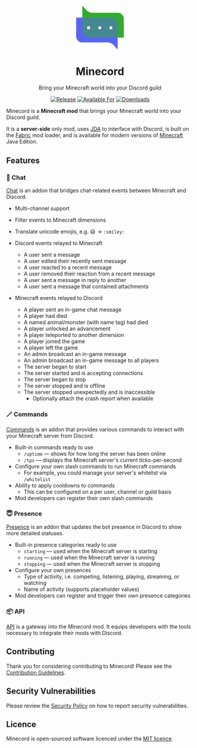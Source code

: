 <div align="center">

<img alt="Minecord Icon" src="src/main/resources/assets/minecord/icon.svg" width="128">

# Minecord

Bring your Minecraft world into your Discord guild

[![Release](https://img.shields.io/github/v/release/axieum/minecord?style=for-the-badge&include_prereleases&sort=semver)][releases]
[![Available For](https://img.shields.io/badge/dynamic/json?label=Available%20For&style=for-the-badge&color=34aa2f&query=gameVersionLatestFiles%5B0%5D.gameVersion&url=https%3A%2F%2Faddons-ecs.forgesvc.net%2Fapi%2Fv2%2Faddon%2F502254)][curseforge]
[![Downloads](https://img.shields.io/badge/dynamic/json?label=Downloads&style=for-the-badge&color=f16436&query=downloadCount&url=https%3A%2F%2Faddons-ecs.forgesvc.net%2Fapi%2Fv2%2Faddon%2F502254)][curseforge:files]

</div>

Minecord is a **Minecraft mod** that brings your Minecraft world into your
Discord guild.

It is a **server-side** only mod, uses [JDA][jda] to interface with Discord, is 
built on the [Fabric][fabric] mod loader, and is available for modern versions
of [Minecraft][minecraft] Java Edition.

## Features

### 💬 Chat

[Chat](minecord-chat/README.md) is an addon that bridges chat-related events
between Minecraft and Discord.

* Multi-channel support
* Filter events to Minecraft dimensions
* Translate unicode emojis, e.g. 😃 -> `:smiley:`
* Discord events relayed to Minecraft
  * A user sent a message
  * A user edited their recently sent message
  * A user reacted to a recent message
  * A user removed their reaction from a recent message
  * A user sent a message in reply to another
  * A user sent a message that contained attachments
  
* Minecraft events relayed to Discord
  * A player sent an in-game chat message
  * A player had died
  * A named animal/monster (with name tag) had died
  * A player unlocked an advancement
  * A player teleported to another dimension
  * A player joined the game
  * A player left the game
  * An admin broadcast an in-game message
  * An admin broadcast an in-game message to all players
  * The server began to start
  * The server started and is accepting connections
  * The server began to stop
  * The server stopped and is offline
  * The server stopped unexpectedly and is inaccessible
    * Optionally attach the crash report when available
  

### 🪄 Commands

[Commands](minecord-cmds/README.md) is an addon that provides various
commands to interact with your Minecraft server from Discord.

* Built-in commands ready to use
  * `/uptime` &mdash; shows for how long the server has been online
  * `/tps` &mdash; displays the Minecraft server's current ticks-per-second
* Configure your own slash commands to run Minecraft commands
  * For example, you could manage your server's whitelist via `/whitelist`
* Ability to apply cooldowns to commands
  * This can be configured on a per user, channel or guild basis
* Mod developers can register their own slash commands

### 😇 Presence

[Presence](minecord-presence/README.md) is an addon that updates the bot
presence in Discord to show more detailed statuses.

* Built-in presence categories ready to use
  * `starting` &mdash; used when the Minecraft server is starting
  * `running` &mdash; used when the Minecraft server is running
  * `stopping` &mdash; used when the Minecraft server is stopping
* Configure your own presences
  * Type of activity, i.e. competing, listening, playing, streaming, or watching
  * Name of activity (supports placeholder values)
* Mod developers can register and trigger their own presence categories

### 📦 API

[API](minecord-api/README.md) is a gateway into the Minecord mod. It equips
developers with the tools necessary to integrate their mods with Discord.

## Contributing

Thank you for considering contributing to Minecord! Please see the
[Contribution Guidelines][contributing].

## Security Vulnerabilities

Please review the [Security Policy][security] on how to report security
vulnerabilities.

## Licence

Minecord is open-sourced software licenced under the [MIT licence][licence].

[contributing]: .github/CONTRIBUTING.md
[curseforge]: https://curseforge.com/minecraft/mc-mods/minecord-for-discord
[curseforge:files]: https://curseforge.com/minecraft/mc-mods/minecord-for-discord/files
[fabric]: https://fabricmc.net/
[jda]: https://github.com/DV8FromTheWorld/JDA
[licence]: https://opensource.org/licenses/MIT
[minecraft]: https://minecraft.net/
[releases]: https://github.com/axieum/minecord/releases
[security]: .github/SECURITY.md
